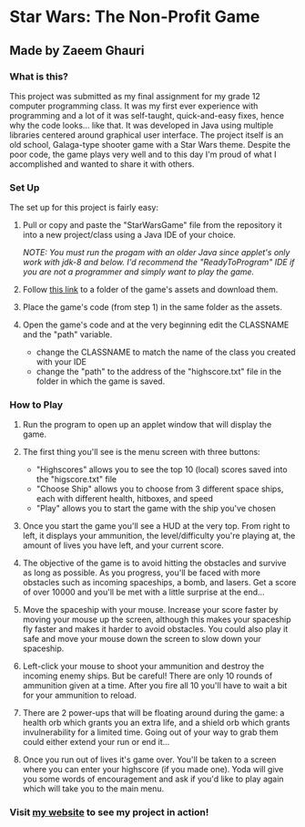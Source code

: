# Star Wars: The Non-Profit Game
## Made by Zaeem Ghauri

### What is this?

This project was submitted as my final assignment for my grade 12 computer programming class. It was my first ever experience with programming and a lot of it was self-taught, quick-and-easy fixes, hence why the code looks... like that. It was developed in Java using multiple libraries centered around graphical user interface. The project itself is an old school, Galaga-type shooter game with a Star Wars theme. Despite the poor code, the game plays very well and to this day I'm proud of what I accomplished and wanted to share it with others. 

### Set Up

The set up for this project is fairly easy:

1. Pull or copy and paste the "StarWarsGame" file from the repository it into a new project/class using a Java IDE of your choice.
   
   *NOTE: You must run the progam with an older Java since applet's only work with jdk-8 and below. I'd recommend the "ReadyToProgram" IDE if you are not a programmer and simply want to play the game.*
   
2. Follow <a target="_blank" href="https://drive.google.com/drive/folders/1z-X09ZHRQ-5biIMKvnJcdgYUXVnU3t4M?usp=sharing">this link</a> to a folder of the game's assets and download them. 
   
3. Place the game's code (from step 1) in the same folder as the assets.

4. Open the game's code and at the very beginning edit the CLASSNAME and the "path" variable.
   - change the CLASSNAME to match the name of the class you created with your IDE
   - change the "path" to the address of the "highscore.txt" file in the folder in which the game is saved.

### How to Play

1. Run the program to open up an applet window that will display the game.

2. The first thing you'll see is the menu screen with three buttons:
   - "Highscores" allows you to see the top 10 (local) scores saved into the "higscore.txt" file
   - "Choose Ship" allows you to choose from 3 different space ships, each with different health, hitboxes, and speed
   - "Play" allows you to start the game with the ship you've chosen

3. Once you start the game you'll see a HUD at the very top. From right to left, it displays your ammunition, the level/difficulty you're playing at, the amount of lives you have left, and your current score.

4. The objective of the game is to avoid hitting the obstacles and survive as long as possible. As you progress, you'll be faced with more obstacles such as incoming spaceships, a bomb, and lasers. Get a score of over 10000 and you'll be met with a little surprise at the end...

5. Move the spaceship with your mouse. Increase your score faster by moving your mouse up the screen, although this makes your spaceship fly faster and makes it harder to avoid obstacles. You could also play it safe and move your mouse down the screen to slow down your spaceship.

6. Left-click your mouse to shoot your ammunition and destroy the incoming enemy ships. But be careful! There are only 10 rounds of ammunition given at a time. After you fire all 10 you'll have to wait a bit for your ammunition to reload.

7. There are 2 power-ups that will be floating around during the game: a health orb which grants you an extra life, and a shield orb which grants invulnerability for a limited time. Going out of your way to grab them could either extend your run or end it...

8. Once you run out of lives it's game over. You'll be taken to a screen where you can enter your highscore (if you made one). Yoda will give you some words of encouragement and ask if you'd like to play again which will take you to the main menu.

### Visit [my website](https://zaeem2001.github.io/projects/starwarsgame.html) to see my project in action!
